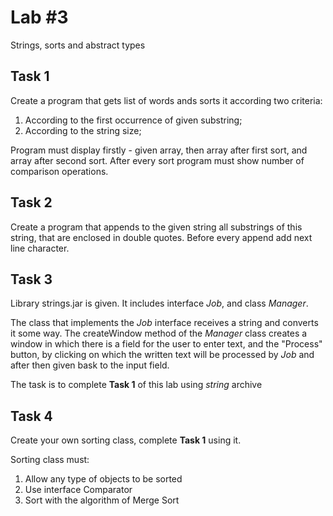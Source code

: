 # Lab #3

Strings, sorts and abstract types
## Task 1

Create a program that gets list of words ands sorts it according two criteria:
1) According to the first occurrence of given substring;
2) According to the string size;

Program must display firstly - given array, then array after first sort, 
and array after second sort. After every sort program must show number of comparison operations. 
## Task 2

Create a program that appends to the given string all substrings of this string,
that are enclosed in double quotes. Before every append add next line character.

## Task 3

Library strings.jar is given. It includes interface _Job_,
and class _Manager_.

The class that implements the _Job_ interface receives a string and converts it some way.
The createWindow method of the _Manager_ class creates a window in which there is a field for the user to enter text,
and the "Process" button, by clicking on which the written text will be processed by _Job_ and after then given bask to the input field.

The task is to complete **Task 1** of this lab using _string_ archive

## Task 4

Create your own sorting class, complete **Task 1** using it.

Sorting class must:
1) Allow any type of objects to be sorted
2) Use interface Comparator
3) Sort with the algorithm of Merge Sort 